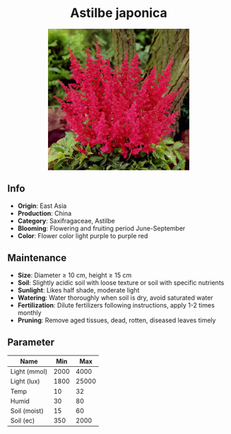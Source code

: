 <h1 align='center'>Astilbe japonica</h1>
<p align="center">
    <img 
        align='center'
        width='320'
        src="../images/astilbe japonica.png" 
        alt='Astilbe japonica' />
</p>

## Info

 - **Origin**: East Asia
 - **Production**: China
 - **Category**: Saxifragaceae, Astilbe
 - **Blooming**: Flowering and fruiting period June-September
 - **Color**: Flower color light purple to purple red

## Maintenance

 - **Size**: Diameter ≥ 10 cm, height ≥ 15 cm
 - **Soil**: Slightly acidic soil with loose texture or soil with specific nutrients
 - **Sunlight**: Likes half shade, moderate light
 - **Watering**: Water thoroughly when soil is dry, avoid saturated water
 - **Fertilization**: Dilute fertilizers following instructions, apply 1-2 times monthly
 - **Pruning**: Remove aged tissues, dead, rotten, diseased leaves timely

## Parameter

| Name         | Min  | Max   |
|--------------|------|-------|
| Light (mmol) | 2000 | 4000  |
| Light (lux)  | 1800 | 25000 |
| Temp         | 10    | 32    |
| Humid        | 30   | 80    |
| Soil (moist) | 15   | 60    |
| Soil (ec)    | 350  | 2000  |